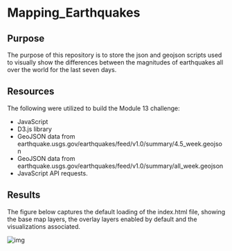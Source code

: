 # Mapping_Earthquakes

## Purpose
The purpose of this repository is to store the json and geojson scripts used to visually show the differences between the magnitudes of earthquakes all over the world for the last seven days.

## Resources
The following were utilized to build the Module 13 challenge:
+ JavaScript 
+ D3.js library 
+ GeoJSON data from earthquake.usgs.gov/earthquakes/feed/v1.0/summary/4.5_week.geojson
+ GeoJSON data from earthquake.usgs.gov/earthquakes/feed/v1.0/summary/all_week.geojson
+ JavaScript API requests. 

## Results
The figure below captures the default loading of the index.html file, showing the base map layers, the overlay layers enabled by default and the visualizations associated. 

![img](/static/images/Earthquake_Challenge_indexDefault.png)
